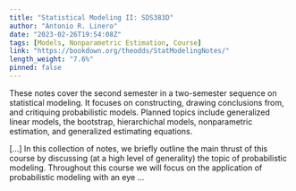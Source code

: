 ```yaml
---
title: "Statistical Modeling II: SDS383D"
author: "Antonio R. Linero"
date: "2023-02-26T19:54:08Z"
tags: [Models, Nonparametric Estimation, Course]
link: "https://bookdown.org/theodds/StatModelingNotes/"
length_weight: "7.6%"
pinned: false
---
```


<p>These notes cover the second semester in a two-semester sequence on
statistical modeling. It focuses on constructing, drawing conclusions from,
and critiquing probabilistic models. Planned topics include generalized
linear models, the bootstrap, hierarchichal models, nonparametric estimation,
and generalized estimating equations.</p> [...] In this collection of notes, we briefly outline the main thrust of this course
by discussing (at a high level of generality) the topic of probabilistic
modeling. Throughout this course we will focus on the application of
probabilistic modeling with an eye ...
